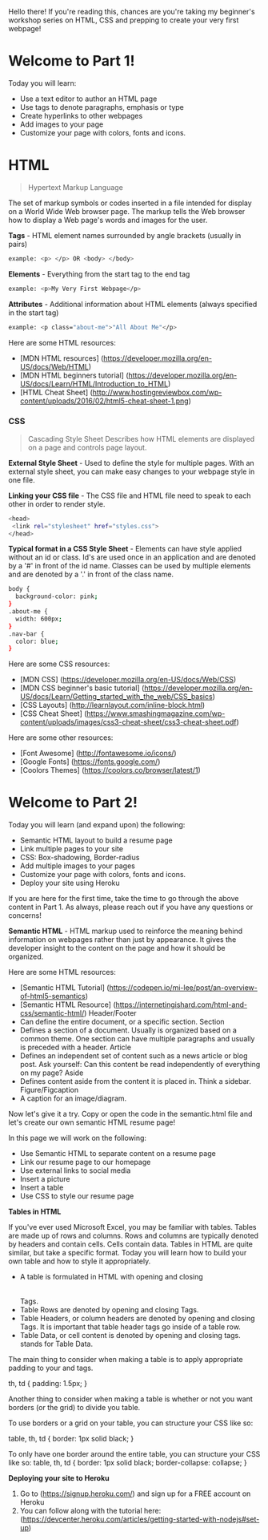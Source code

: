 Hello there! If you're reading this, chances are you're taking my beginner's workshop series on HTML, CSS and prepping to create your very first webpage!

# Welcome to Part 1!

Today you will learn:
 - Use a text editor to author an HTML page
 - Use tags to denote paragraphs, emphasis or type
 - Create hyperlinks to other webpages
 - Add images to your page
 - Customize your page with colors, fonts and icons.

# HTML

> Hypertext Markup Language

The set of markup symbols or codes inserted in a file intended for display on a World Wide Web browser page. The markup tells the Web browser how to display a Web page's words and images for the user.

**Tags** - HTML element names surrounded by angle brackets
(usually in pairs)

```sh
example: <p> </p> OR <body> </body>
```

**Elements** - Everything from the start tag to the end tag

```sh
example: <p>My Very First Webpage</p>
```
**Attributes** -  Additional information about HTML elements
(always specified in the start tag)

```sh
example: <p class="about-me">"All About Me"</p>
```

Here are some HTML resources:
 - [MDN HTML resources] (https://developer.mozilla.org/en-US/docs/Web/HTML)
 - [MDN HTML beginners tutorial] (https://developer.mozilla.org/en-US/docs/Learn/HTML/Introduction_to_HTML)
 - [HTML Cheat Sheet] (http://www.hostingreviewbox.com/wp-content/uploads/2016/02/html5-cheat-sheet-1.png)

### CSS

> Cascading Style Sheet
Describes how HTML elements are displayed on a page and controls page layout.

**External Style Sheet** - Used to define the style for multiple pages. With an external style sheet, you can make easy changes to your webpage style in one file.

**Linking your CSS file** - The CSS file and HTML file need to speak to each other in order to render style.

```sh
<head>
 <link rel="stylesheet" href="styles.css">
</head>
```

**Typical format in a CSS Style Sheet** - Elements can have style applied without an id or class. Id's are used once in an application and are denoted by a '#' in front of the id name. Classes can be used by multiple elements and are denoted by a '.' in front of the class name.

```sh
body {
  background-color: pink;
}
.about-me {
  width: 600px;
}
.nav-bar {
  color: blue;
}
```

Here are some CSS resources:
 - [MDN CSS] (https://developer.mozilla.org/en-US/docs/Web/CSS)
 - [MDN CSS beginner's basic tutorial] (https://developer.mozilla.org/en-US/docs/Learn/Getting_started_with_the_web/CSS_basics)
 - [CSS Layouts] (http://learnlayout.com/inline-block.html)
 - [CSS Cheat Sheet] (https://www.smashingmagazine.com/wp-content/uploads/images/css3-cheat-sheet/css3-cheat-sheet.pdf)

 Here are some other resources:
  - [Font Awesome] (http://fontawesome.io/icons/)
  - [Google Fonts] (https://fonts.google.com/)
  - [Coolors Themes] (https://coolors.co/browser/latest/1)


# Welcome to Part 2!

Today you will learn (and expand upon) the following:
 - Semantic HTML layout to build a resume page
 - Link multiple pages to your site
 - CSS: Box-shadowing, Border-radius
 - Add multiple images to your pages
 - Customize your page with colors, fonts and icons.
 - Deploy your site using Heroku

If you are here for the first time, take the time to go through the above content in Part 1. As always, please reach out if you have any questions or concerns!

**Semantic HTML** - HTML markup used to reinforce the meaning behind information on webpages rather than just by appearance. It gives the developer insight to the content on the page and how it should be organized.

Here are some HTML resources:
 - [Semantic HTML Tutorial] (https://codepen.io/mi-lee/post/an-overview-of-html5-semantics)
 - [Semantic HTML Resource] (https://internetingishard.com/html-and-css/semantic-html/)
Header/Footer
 - Can define the entire document, or a specific section.
Section
 - Defines a section of a document. Usually is organized based on a common theme. One section can have multiple paragraphs and usually is preceded with a header.
Article
 - Defines an independent set of content such as a news article or blog post. Ask yourself: Can this content be read independently of everything on my page?
Aside
 - Defines content aside from the content it is placed in. Think a sidebar.
Figure/Figcaption
 - A caption for an image/diagram.

 Now let's give it a try. Copy or open the code in the semantic.html file and let's create our own semantic HTML resume page!

 In this page we will work on the following:
 - Use Semantic HTML to separate content on a resume page
 - Link our resume page to our homepage
 - Use external links to social media
 - Insert a picture
 - Insert a table
 - Use CSS to style our resume page

 **Tables in HTML**

 If you've ever used Microsoft Excel, you may be familiar with tables. Tables are made up of rows and columns. Rows and columns are typically denoted by headers and contain cells. Cells contain data. Tables in HTML are quite similar, but take a specific format. Today you will learn how to build your own table and how to style it appropriately.

 - A table is formulated in HTML with opening and closing <table> </table> Tags.
 - Table Rows are denoted by opening and closing <tr> </tr> Tags.
 - Table Headers, or column headers are denoted by opening and closing <th> </th> Tags. It is important that table header tags go inside of a table row.
 - Table Data, or cell content is denoted by opening and closing <td> </td> tags. <td> stands for Table Data.

 The main thing to consider when making a table is to apply appropriate padding to your <tr></tr> and <td></td> tags.

 th, td {
    padding: 1.5px;
}

 Another thing to consider when making a table is whether or not you want borders (or the grid) to divide you table.

 To use borders or a grid on your table, you can structure your CSS like so:

 table, th, td {
    border: 1px solid black;
}

To only have one border around the entire table, you can structure your CSS like so:
table, th, td {
    border: 1px solid black;
    border-collapse: collapse;
}

**Deploying your site to Heroku**
1. Go to (https://signup.heroku.com/) and sign up for a FREE account on Heroku
2. You can follow along with the tutorial here: (https://devcenter.heroku.com/articles/getting-started-with-nodejs#set-up)
